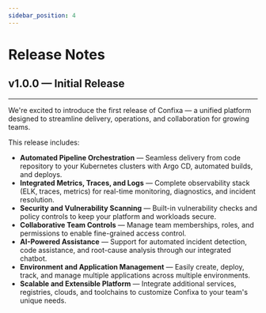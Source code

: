 ```yaml
---
sidebar_position: 4
---
```


# Release Notes

## v1.0.0 — Initial Release
--- 
We're excited to introduce the first release of Confixa — a unified platform designed to streamline delivery, operations, and collaboration for growing teams.

This release includes:

- **Automated Pipeline Orchestration** — Seamless delivery from code repository to your Kubernetes clusters with Argo CD, automated builds, and deploys.
- **Integrated Metrics, Traces, and Logs** — Complete observability stack (ELK, traces, metrics) for real-time monitoring, diagnostics, and incident resolution.
- **Security and Vulnerability Scanning** — Built-in vulnerability checks and policy controls to keep your platform and workloads secure.
- **Collaborative Team Controls** — Manage team memberships, roles, and permissions to enable fine-grained access control.
- **AI-Powered Assistance** — Support for automated incident detection, code assistance, and root-cause analysis through our integrated chatbot.
- **Environment and Application Management** — Easily create, deploy, track, and manage multiple applications across multiple environments.
- **Scalable and Extensible Platform** — Integrate additional services, registries, clouds, and toolchains to customize Confixa to your team's unique needs.